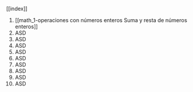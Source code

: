 
[[index]]

1. [[math_1-operaciones con números enteros Suma y resta de números enteros]]
2. ASD
3. ASD
4. ASD
5. ASD
6. ASD
7. ASD
8. ASD
9. ASD
10. ASD